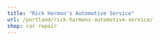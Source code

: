 ```yaml
---
title: "Rick Harmon's Automotive Service"
url: /portland/rick-harmons-automotive-service/
shop: car repair
---
```

